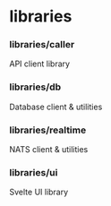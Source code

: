 # libraries

### libraries/caller
API client library

### libraries/db
Database client & utilities

### libraries/realtime
NATS client & utilities

### libraries/ui
Svelte UI library